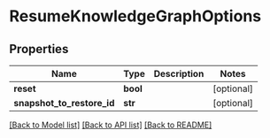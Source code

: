 # ResumeKnowledgeGraphOptions

## Properties
Name | Type | Description | Notes
------------ | ------------- | ------------- | -------------
**reset** | **bool** |  | [optional] 
**snapshot_to_restore_id** | **str** |  | [optional] 

[[Back to Model list]](../README.md#documentation-for-models) [[Back to API list]](../README.md#documentation-for-api-endpoints) [[Back to README]](../README.md)


